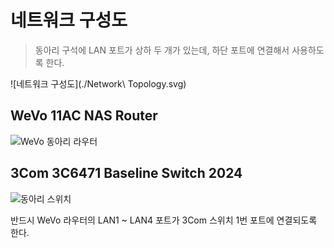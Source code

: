 # 네트워크 구성도

> 동아리 구석에 LAN 포트가 상하 두 개가 있는데, 하단 포트에 연결해서 사용하도록 한다.

![네트워크 구성도](./Network\ Topology.svg)

## WeVo 11AC NAS Router

![WeVo 동아리 라우터](http://image3.compuzone.co.kr/img/product_img/2016/0401/361700/361700_550.jpg)

## 3Com 3C6471 Baseline Switch 2024

![동아리 스위치](http://www.zdtronic.com/images/3C16471.jpg)

반드시 WeVo 라우터의 LAN1 ~ LAN4 포트가 3Com 스위치 1번 포트에 연결되도록 한다.